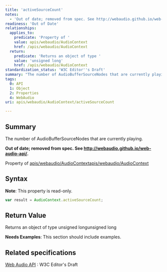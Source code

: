 ```yaml
---
title: 'activeSourceCount'
notes:
  - 'Out of date; removed from spec. See http://webaudio.github.io/web-audio-api/.'
readiness: 'Out of Date'
relationships:
  applies_to:
    predicate: 'Property of '
    value: apis/webaudio/AudioContext
    href: /apis/webaudio/AudioContext
  return:
    predicate: 'Returns an object of type '
    value: 'unsigned long'
    href: /apis/webaudio/AudioContext
standardization_status: 'W3C Editor''s Draft'
summary: "The number of AudioBufferSourceNodes that are currently playing.\n"
tags:
  0: API
  1: Object
  2: Properties
  4: WebAudio
uri: apis/webaudio/AudioContext/activeSourceCount

---
```

## Summary

The number of AudioBufferSourceNodes that are currently playing.

**Out of date; removed from spec. See <http://webaudio.github.io/web-audio-api/>.**

Property of [apis/webaudio/AudioContext](/apis/webaudio/AudioContext)[apis/webaudio/AudioContext](/apis/webaudio/AudioContext)

## Syntax

**Note**: This property is read-only.

``` js
var result = AudioContext.activeSourceCount;
```

## Return Value

Returns an object of type unsigned longunsigned long

**Needs Examples**: This section should include examples.

## Related specifications

[Web Audio API](http://webaudio.github.io/web-audio-api/)
:   W3C Editor's Draft
